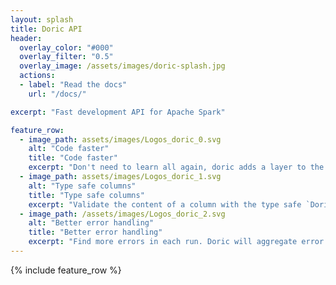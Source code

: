 ```yaml
---
layout: splash
title: Doric API
header:
  overlay_color: "#000"
  overlay_filter: "0.5"
  overlay_image: /assets/images/doric-splash.jpg
  actions:
  - label: "Read the docs"
    url: "/docs/"

excerpt: "Fast development API for Apache Spark"

feature_row:
  - image_path: assets/images/Logos_doric_0.svg
    alt: "Code faster"
    title: "Code faster"
    excerpt: "Don't need to learn all again, doric adds a layer to the dataframes to avoid the most common erros developing with the spark framework"
  - image_path: assets/images/Logos_doric_1.svg
    alt: "Type safe columns"
    title: "Type safe columns"
    excerpt: "Validate the content of a column with the type safe `DoricColumn[T]`. If you know what you have and what you need, you can modularize your code and reuse it"
  - image_path: /assets/images/Logos_doric_2.svg
    alt: "Better error handling"
    title: "Better error handling"
    excerpt: "Find more errors in each run. Doric will aggregate error elements in each transformation. And locate the exact source of that error with a single click"
---
```


{% include feature_row %}
